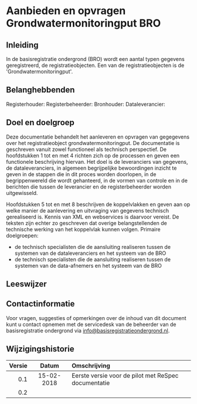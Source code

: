 # Aanbieden en opvragen Grondwatermonitoringput BRO	

##	Inleiding
In de basisregistratie ondergrond (BRO) wordt een aantal typen gegevens geregistreerd, de registratieobjecten. Een van de registratieobjecten is de 'Grondwatermonitoringput'. 

## Belanghebbenden
Registerhouder:
Registerbeheerder:
Bronhouder:
Dataleverancier:

## Doel en doelgroep

Deze documentatie behandelt het aanleveren en opvragen van gegegevens over het registratieobject grondwatermonitoringput. 
De documentatie is geschreven vanuit zowel functioneel als technisch perspectief.
De hoofdstukken 1 tot en met 4 richten zich op de processen en geven een functionele beschrijving hiervan. Het doel is de leveranciers van gegevens, de dataleveranciers, in algemeen begrijpelijke bewoordingen inzicht te geven in de stappen die in dit proces worden doorlopen, in de begrippenwereld die wordt gehanteerd, in de vormen van controle en in de berichten die tussen de leverancier en de registerbeheerder worden uitgewisseld. 

Hoofdstukken 5 tot en met 8 beschrijven de koppelvlakken en geven aan op welke manier de aanlevering en uitvraging van gegevens technisch gerealiseerd is. Kennis van XML en webservices is daarvoor vereist. De teksten zijn echter zo geschreven dat overige belangstellenden de technische werking van het koppelvlak kunnen volgen.
Primaire doelgroepen:
* de technisch specialisten die de aansluiting realiseren tussen de systemen van de dataleveranciers en het systeem van de BRO
* de technisch specialisten die de aansluiting realiseren tussen de systemen van de data-afnemers en het systeem van de BRO

## Leeswijzer

## Contactinformatie
Voor vragen, suggesties of opmerkingen over de inhoud van dit document kunt u contact opnemen met de servicedesk van de beheerder van de basisregistratie ondergrond via <info@basisregistratieondergrond.nl>.

## Wijzigingshistorie


| Versie| Datum| Omschrijving|
---: | :---: | :---
| 0.1  | 15-02-2018  | Eerste versie voor de pilot met ReSpec documentatie |
| 0.2  |  |  |
